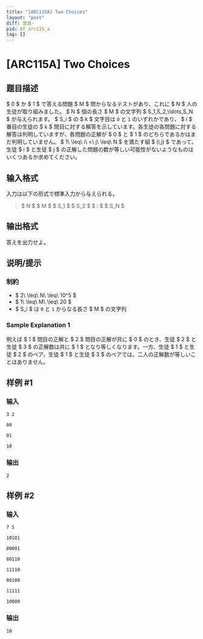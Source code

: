 ```yaml
---
title: "[ARC115A] Two Choices"
layout: "post"
diff: 普及-
pid: AT_arc115_a
tag: []
---
```


# [ARC115A] Two Choices

## 题目描述

[problemUrl]: https://atcoder.jp/contests/arc115/tasks/arc115_a

$ 0 $ か $ 1 $ で答える問題 $ M $ 問からなるテストがあり、これに $ N $ 人の生徒が取り組みました。 $ N $ 個の長さ $ M $ の文字列 $ S_1,S_2,\ldots,S_N $ が与えられます。 $ S_i $ の $ k $ 文字目は `0` と `1` のいずれかであり、 $ i $ 番目の生徒の $ k $ 問目に対する解答を示しています。各生徒の各問題に対する解答は判明していますが、各問題の正解が $ 0 $ と $ 1 $ のどちらであるかはまだ判明していません。 $ 1\ \leq\ i\ <\ j\ \leq\ N $ を満たす組 $ (i,j) $ であって、生徒 $ i $ と生徒 $ j $ の正解した問題の数が等しい可能性がないようなものはいくつあるか求めてください。

## 输入格式

入力は以下の形式で標準入力から与えられる。

> $ N $ $ M $ $ S_1 $ $ S_2 $ $ : $ $ S_N $

## 输出格式

答えを出力せよ。

## 说明/提示

### 制約

- $ 2\ \leq\ N\ \leq\ 10^5 $
- $ 1\ \leq\ M\ \leq\ 20 $
- $ S_i $ は `0` と `1` からなる長さ $ M $ の文字列

### Sample Explanation 1

例えば $ 1 $ 問目の正解と $ 2 $ 問目の正解が共に $ 0 $ のとき、生徒 $ 2 $ と生徒 $ 3 $ の正解数は共に $ 1 $ となり等しくなります。一方、生徒 $ 1 $ と生徒 $ 2 $ のペア、生徒 $ 1 $ と生徒 $ 3 $ のペアでは、二人の正解数が等しいことはありません。

## 样例 #1

### 输入

```
3 2
00
01
10
```

### 输出

```
2
```

## 样例 #2

### 输入

```
7 5
10101
00001
00110
11110
00100
11111
10000
```

### 输出

```
10
```

